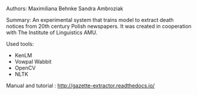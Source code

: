 Authors:
Maximiliana Behnke
Sandra Ambroziak

Summary:
An experimental system that trains model to extract death notices from 20th century Polish newspapers.
It was created in cooperation with The Institute of Linguistics AMU.

Used tools:
- KenLM
- Vowpal Wabbit
- OpenCV
- NLTK

Manual and tutorial : http://gazette-extractor.readthedocs.io/
